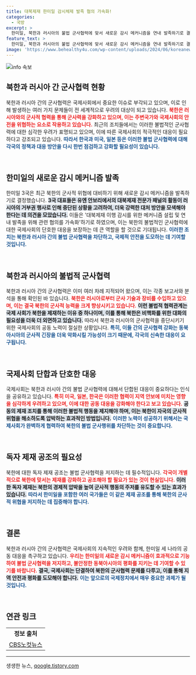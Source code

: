 ```yaml
---
title: 대북제재 한미일 감시체제 발족 협의 가속화!
categories:
  - 국방
excerpt: >
  한미일, 북한과 러시아의 불법 군사협력에 맞서 새로운 감시 메커니즘을 연내 발족하기로 결정! 국제 사회의 단호한 대응을 주도하며 대북제재 공조를 강화한다. 클릭해서 자세한 내용을 확인하세요!
feature_text: >
  한미일, 북한과 러시아의 불법 군사협력에 맞서 새로운 감시 메커니즘을 연내 발족하기로 결정! 국제 사회의 단호한 대응을 주도하며 대북제재 공조를 강화한다. 클릭해서 자세한 내용을 확인하세요!
image: 'https://www.behealthy4u.com/wp-content/uploads/2024/06/koreanews.jpg'
---
```


<p><img src="https://www.behealthy4u.com/wp-content/uploads/2024/06/koreanews.jpg" alt="info 속보" /></p>

<h2 data-ke-size="size26">북한과 러시아 간 군사협력 현황</h2>

<p data-ke-size="size16">북한과 러시아 간의 군사협력은 국제사회에서 중요한 이슈로 부각되고 있으며, 이로 인해 발생하는 여러 가지 문제들이 전 세계적으로 우려의 대상이 되고 있습니다. <b><span style="color: #ee2323;">북한은 러시아와의 군사적 협력을 통해 군사력을 강화하고 있으며, 이는 주변국가와 국제사회의 안전을 위협하는 요소로 작용하고 있습니다.</span></b> 최근의 조치들에서는 이러한 불법적인 군사협력에 대한 심각한 우려가 표명되고 있으며, 이에 따른 국제사회의 적극적인 대응이 필요하다고 강조되고 있습니다. <b><span style="color: #1a5490;">따라서 한국과 미국, 일본 등은 이러한 불법 군사협력에 대해 각국의 정책과 대응 방안을 다시 한번 점검하고 강화할 필요성이 있습니다.</span></b> </p>

<p data-ke-size="size16">&nbsp;</p>

<h2 data-ke-size="size26">한미일의 새로운 감시 메커니즘 발족</h2>

<p data-ke-size="size16">한미일 3국은 최근 북한의 군사적 위협에 대비하기 위해 새로운 감시 메커니즘을 발족하기로 결정했습니다. <b><span style="background-color: #21538527;">3국 대표들은 유엔 안보리에서의 대북제재 전문가 패널의 활동이 러시아의 거부권 행사로 인해 중단된 상황을 고려하여, 더욱 강력한 대처 방안을 모색해야 한다는 데 의견을 모았습니다.</span></b> 이들은 '대북제재 이행 감시를 위한 메커니즘 설립 및 연내 발족을 위해 관련 협의를 가속화'하기로 하였으며, 이는 북한의 불법적인 군사협력에 대한 국제사회의 단호한 대응을 보장하는 데 큰 역할을 할 것으로 기대됩니다. <b><span style="color: #1a5490;">이러한 조치는 북한과 러시아 간의 불법 군사협력을 차단하고, 국제적 안전을 도모하는 데 기여할 것입니다.</span></b> </p>

<p data-ke-size="size16">&nbsp;</p>

<h2 data-ke-size="size26">북한과 러시아의 불법적 군사협력</h2>

<p data-ke-size="size16">북한과 러시아 간의 군사협력은 이미 여러 차례 지적되어 왔으며, 이는 각종 보고서와 분석을 통해 확인된 바 있습니다. <b><span style="color: #ee2323;">북한은 러시아로부터 군사 기술과 장비를 수입하고 있으며, 이는 결국 북한의 군사적 능력을 크게 향상시키고 있습니다.</span></b> <b><span style="background-color: #21538527;">이런 불법적 협력관계는 국제 사회가 북한을 제재하는 이유 중 하나이며, 이를 통해 북한은 비핵화를 위한 대화의 필요성을 더욱 더 외면하고 있습니다.</span></b> 따라서 북한과 러시아의 군사협력을 중단시키기 위한 국제사회의 공동 노력이 절실한 상황입니다. <b><span style="color: #1a5490;">특히, 이들 간의 군사협력 강화는 동북아시아의 군사적 긴장을 더욱 악화시킬 가능성이 크기 때문에, 각국의 신속한 대응이 요구됩니다.</span></b></p>

<p data-ke-size="size16">&nbsp;</p>

<h2 data-ke-size="size26">국제사회 단합과 단호한 대응</h2>

<p data-ke-size="size16">국제사회는 북한과 러시아 간의 불법 군사협력에 대해서 단합된 대응이 중요하다는 인식을 공유하고 있습니다. <b><span style="color: #ee2323;">특히 미국, 일본, 한국은 이러한 협력이 지역 안보에 미치는 영향을 심각하게 우려하고 있으며, 이에 대한 공동 대응을 강화해야 한다고 보고 있습니다.</span></b> <b><span style="background-color: #21538527;">공동의 제재 조치를 통해 이러한 불법적 행동을 제지해야 하며, 이는 북한이 자국의 군사적 위협을 해소하도록 압박하는 효과적인 방법입니다.</span></b> <b><span style="color: #1a5490;">이러한 노력이 성공하기 위해서는 국제사회가 완벽하게 협력하여 북한의 불법 군사행위를 차단하는 것이 중요합니다.</span></b></p>

<p data-ke-size="size16">&nbsp;</p>

<h2 data-ke-size="size26">독자 제재 공조의 필요성</h2>

<p data-ke-size="size16">북한에 대한 독자 제재 공조는 불법 군사협력을 저지하는 데 필수적입니다. <b><span style="color: #ee2323;">각국이 개별적으로 북한에 맞서는 제재를 강화하고 공조해야 할 필요가 있는 것이 현실입니다.</span></b> <b><span style="background-color: #21538527;">이러한 독자 제재는 북한의 경제적 압박을 높여 군사적 행동의 주저를 유도할 수 있는 효과가 있습니다.</span></b> <b><span style="color: #1a5490;">따라서 한미일을 포함한 여러 국가들은 이 같은 제재 공조를 통해 북한의 군사적 위협을 저지하는 데 집중해야 합니다.</span></b></p>

<p data-ke-size="size16">&nbsp;</p>

<h2 data-ke-size="size26">결론</h2>

<p data-ke-size="size16">북한과 러시아 간의 군사협력은 국제사회의 지속적인 우려와 함께, 한미일 세 나라의 공동 대응을 촉구하고 있습니다. <b><span style="color: #ee2323;">우리는 한미일의 새로운 감시 메커니즘이 효과적으로 기능하여 불법 군사협력을 저지하고, 불안정한 동북아시아의 평화를 지키는 데 기여할 수 있기를 바랍니다.</span></b> <b><span style="background-color: #21538527;">결국, 국제사회는 단결하여 북한의 군사협력 문제를 다루고, 이를 통해 지역 안전과 평화를 도모해야 합니다.</span></b> <b><span style="color: #1a5490;">이는 앞으로의 국제정치에서 매우 중요한 과제가 될 것입니다.</span></b></p>

<p data-ke-size="size16">&nbsp;</p>

<h2 data-ke-size="size26">연관 링크</h2>

<table style="width: 100%; border-collapse: collapse;">
<tr>
<td style="text-align: center; height: 17px;"><b>정보 출처</b></td>
</tr>
<tr>
<td><a href="https://url.kr/b71afn">CBS노컷뉴스</a></td>
</tr>
</table>

<hr />
생생한 뉴스, <a href="https://qoogle.tistory.com" rel="dofollow">qoogle.tistory.com</a>


